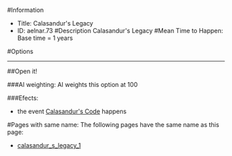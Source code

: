 #Information
 - Title: Calasandur's Legacy
 - ID: aelnar.73
#Description
Calasandur's Legacy
#Mean Time to Happen:
Base time = 1 years

#Options

___
##Open it!

###AI weighting:
AI weights this option at 100


###Efects:<ul><li>the event [Calasandur's Code](../events/calasandur_s_code.md) happens</li></ul>


#Pages with same name:
The following pages have the same name as this page:
 - [calasandur_s_legacy_1](calasandur_s_legacy_1.md)
